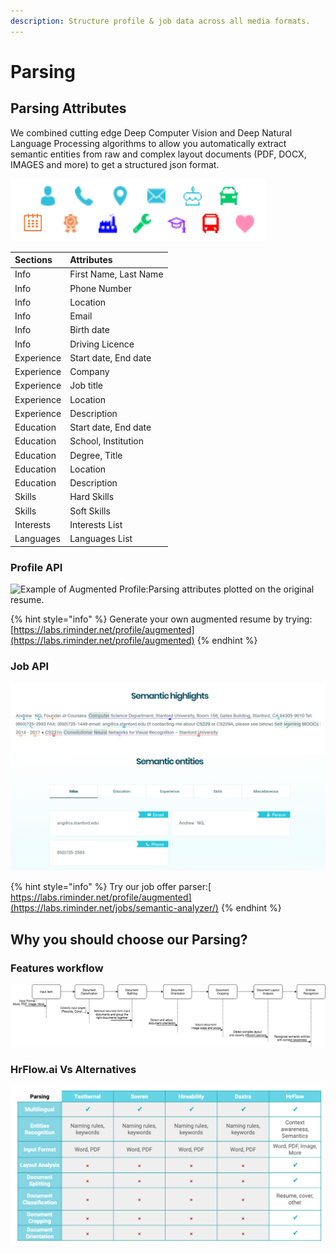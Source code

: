 ```yaml
---
description: Structure profile & job data across all media formats.
---
```


# Parsing

## Parsing Attributes

We combined cutting edge Deep Computer Vision and Deep Natural Language Processing algorithms to allow you automatically extract semantic entities from raw and complex layout documents \(PDF, DOCX, IMAGES and more\) to get a structured json format.

![Parsing attributes](../.gitbook/assets/screenshot-from-2020-03-01-19-32-31.png)

| **Sections** | Attributes |
| :--- | :--- |
| Info | First Name, Last Name |
| Info | Phone Number |
| Info | Location |
| Info | Email |
| Info | Birth date |
| Info | Driving Licence  |
| Experience | Start date, End date |
| Experience | Company |
| Experience | Job title |
| Experience | Location |
| Experience | Description |
| Education | Start date, End date |
| Education | School, Institution |
| Education | Degree, Title |
| Education | Location |
| Education | Description |
| Skills | Hard Skills |
| Skills | Soft Skills |
| Interests | Interests List |
| Languages | Languages List |

### Profile API

![Example of Augmented Profile:Parsing attributes plotted on the original resume.](https://lh4.googleusercontent.com/LpKFFRl8MbJ561Q-fxFy88VB23ZK5I749ZW8Yzkl-WIqTPTkgY8espVLiKdxnimZcCydcB9XgQev4KSsee9RcyPw3dcTh7NqT6Xk8oNdExuPltvH92Y7jV-bdspZFbU7dYfOD5noeFw)

{% hint style="info" %}
Generate your own augmented resume by trying: [https://labs.riminder.net/profile/augmented](https://labs.riminder.net/profile/augmented)
{% endhint %}

### Job API

![Example of Augmented Job:Parsing attributes plotted on the original job offer.](../.gitbook/assets/screenshot-from-2020-03-01-20-12-05.png)

{% hint style="info" %}
Try our job offer parser:[ https://labs.riminder.net/profile/augmented](https://labs.riminder.net/jobs/semantic-analyzer/)
{% endhint %}

## Why you should choose our Parsing?

### Features workflow

![Document Parsing Workflow](../.gitbook/assets/untitled-diagram-4.png)

### **HrFlow.ai Vs Alternatives**

![](../.gitbook/assets/screenshot-2020-04-15-at-08.20.34.png)

